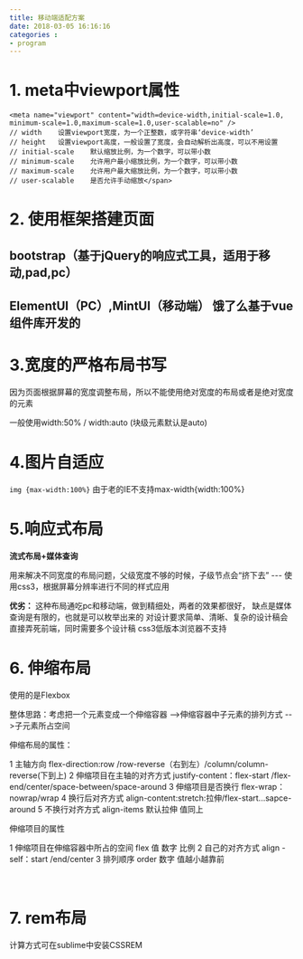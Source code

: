 ```yaml
---
title: 移动端适配方案
date: 2018-03-05 16:16:16
categories : 
- program
---
```


# 1. meta中viewport属性

```
<meta name="viewport" content="width=device-width,initial-scale=1.0,
minimum-scale=1.0,maximum-scale=1.0,user-scalable=no" />  
// width    设置viewport宽度，为一个正整数，或字符串‘device-width’  
// height   设置viewport高度，一般设置了宽度，会自动解析出高度，可以不用设置  
// initial-scale    默认缩放比例，为一个数字，可以带小数  
// minimum-scale    允许用户最小缩放比例，为一个数字，可以带小数  
// maximum-scale    允许用户最大缩放比例，为一个数字，可以带小数  
// user-scalable    是否允许手动缩放</span> 
```

# 2. 使用框架搭建页面

## bootstrap（基于jQuery的响应式工具，适用于移动,pad,pc）
## ElementUI（PC）,MintUI（移动端）  饿了么基于vue组件库开发的

# 3.宽度的严格布局书写 

因为页面根据屏幕的宽度调整布局，所以不能使用绝对宽度的布局或者是绝对宽度的元素

一般使用width:50%  /  width:auto (块级元素默认是auto)

# 4.图片自适应

`img {max-width:100%}` 由于老的IE不支持max-width{width:100%}

# 5.响应式布局

**流式布局+媒体查询**

用来解决不同宽度的布局问题，父级宽度不够的时候，子级节点会“挤下去”    ---  使用css3，根据屏幕分辨率进行不同的样式应用

**优劣：**
这种布局通吃pc和移动端，做到精细处，两者的效果都很好，
缺点是媒体查询是有限的，也就是可以枚举出来的
对设计要求简单、清晰、复杂的设计稿会直接弄死前端，同时需要多个设计稿
css3低版本浏览器不支持

# 6. 伸缩布局

使用的是Flexbox 

整体思路：考虑把一个元素变成一个伸缩容器  -->伸缩容器中子元素的排列方式  -->子元素所占空间

伸缩布局的属性：

>>
1 主轴方向 flex-direction:row /row-reverse（右到左）/column/column-reverse(下到上)
2 伸缩项目在主轴的对齐方式 justify-content：flex-start /flex-end/center/space-between/space-around
3 伸缩项目是否换行 flex-wrap：nowrap/wrap
4 换行后对齐方式 align-content:stretch:拉伸/flex-start...sapce-around
5 不换行对齐方式 align-items 默认拉伸 值同上

伸缩项目的属性

>>
1 伸缩项目在伸缩容器中所占的空间 flex 值 数字 比例
2 自己的对齐方式 align -self：start /end/center 
3 排列顺序 order 数字 值越小越靠前

　　　　　 

# 7. rem布局

计算方式可在sublime中安装CSSREM